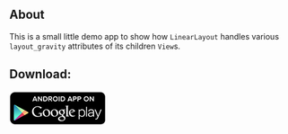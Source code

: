 About
-----

This is a small little demo app to show how `LinearLayout` handles various `layout_gravity` attributes of its children `View`s.

Download:
----
<a href="https://play.google.com/store/apps/details?id=com.tir38.android.gravityTestProject">
  <img alt="Android app on Google Play"
       src="play_store_assets/get_it_on_play_store_button.png" />
</a>